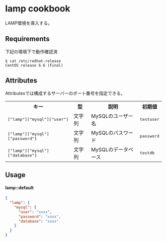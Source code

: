 lamp cookbook
==============
LAMP環境を導入する。

Requirements
------------

下記の環境下で動作確認済

```
$ cat /etc/redhat-release 
CentOS release 6.6 (Final)
```

Attributes
----------

Attributesでは構成するサーバーのポート番号を指定できる。

<table>
  <tr>
    <th>キー</th>
    <th>型</th>
    <th>説明</th>
    <th>初期値</th>
  </tr>
  <tr>
    <td><tt>["lamp"]["mysql"]["user"]</tt></td>
    <td>文字列</td>
    <td>MySQLのユーザー名</td>
    <td><tt>testuser</tt></td>
  </tr>
  <tr>
    <td><tt>["lamp"]["mysql"]["password"]</tt></td>
    <td>文字列</td>
    <td>MySQLのパスワード</td>
    <td><tt>password</tt></td>
  </tr>
  <tr>
    <td><tt>["lamp"]["mysql"]["database"]</tt></td>
    <td>文字列</td>
    <td>MySQLのデータベース</td>
    <td><tt>testdb</tt></td>
  </tr>
</table>

Usage
-----

#### lamp::default

```json
{
  "lamp": {
    "mysql": {
      "user": "xxxx",
      "password": "xxxx",
      "database": "xxxx"
    }
  }
}
```
